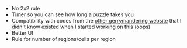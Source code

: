 - No 2x2 rule
- Timer so you can see how long a puzzle takes you
- Compatibility with codes from the [other gerrymandering website](https://imthegoat2024.github.io/gerryPuzzle/) that I didn't know existed when I started working on this (oops)
- Better UI
- Rule for number of regions/cells per region
